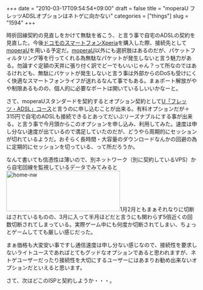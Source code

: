 +++
date = "2010-03-17T09:54:54+09:00"
draft = false
title = "moperaU フレッツADSLオプションはネトゲに向かない"
categories = ["things"]
slug = "1594"
+++

時折回線契約の見直しをかけて無駄を省こう、と言う事で自宅のADSLの契約を見直した。今後<a href="http://www.nttdocomo.co.jp/product/foma/smart_phone/so01b/index.html">ドコモのスマートフォンXperia</a>を購入した際、接続先として<a href="http://www.mopera.net/">moperaU</a>を用いる予定だ。<a href="http://www.mopera.net/">moperaU</a>以外にも選択肢はあるのだが、パケットフィルタリング等を行ってくれる為無駄なパケットが発生しないと言う魅力がある。勿論すぐ定額の天井に張り付く訳でどーでもいいじゃん？って所なのではあるけれども、無駄にパケットが発生しないと言う事は外部からのDoSも受けにくく快適なスマートフォンライフが送れるなんて事でもある。まぁポート解放がやや制限あるものの、個人的に必要なポートは開いているしいいかなーと。

さて、moperaUスタンダードを契約するとオプション契約として<a href="http://www.mopera.net/service/course/adsl/index.html">U「フレッツ・ADSL」コース</a>と言うのに申し込むことが出来る。有料オプションだが＋315円で自宅のADSLも接続できるとあってだいぶリーズナブルにする事が出来る。と言う事で今月頭からこのオプションを申し込み、利用してみた。速度は申し分ない速度が出ているので満足していたのだが、どうやら周期的にセッションが切れているようだ。おそらく長時間・大容量のダウンロードなんかの回避の為に定期的にセッションを切っている、って所だろうか。

なんて書いても信憑性は薄いので、別ネットワーク（別に契約しているVPS）から自宅回線を監視しているデータでみてみると
<a href="/images/2010/03/home-nw.png"><img src="/images/2010/03/home-nw-300x107.png" title="home-nw" width="300" height="107" class="alignright size-medium wp-image-1595" /></a>1月2月ともまぁそれなりに切断はされているものの、3月に入って半月ほどだと言うにも関わらず5倍近くの回数切断されてしまっている。実際ゲーム中にも何度か切断されてしまい、ちょっとゲームしてても厳しい感じだった。

まぁ価格も大変安い事ですし通信速度は申し分ない感じなので、接続性を要求しないライトユースであればとてもグッドなオプションであると思われますが、ネトゲユーザーだったり接続性を大切にするユーザーにはあまりお勧め出来ないオプションだといえると思います。

さて、次はどこのISPと契約しようか・・・。

